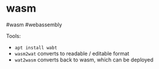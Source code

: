 # wasm
#wasm #webassembly

Tools:
- `apt install wabt`
- `wasm2wat` converts to readable / editable format
- `wat2wasm` converts back to wasm, which can be deployed